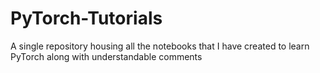 # PyTorch-Tutorials
A single repository housing all the notebooks that I have created to learn PyTorch along with understandable comments
